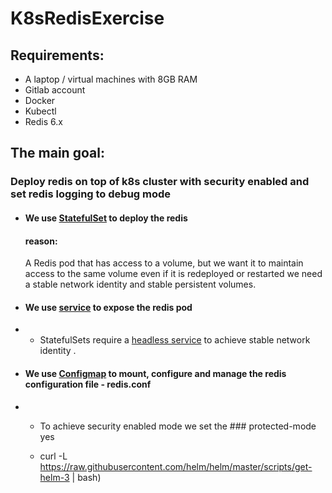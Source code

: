 

# K8sRedisExercise

## Requirements:
- A laptop / virtual machines with 8GB RAM
- Gitlab account
- Docker
- Kubectl
- Redis 6.x

## The main goal:
### Deploy  redis on top of k8s cluster with security enabled and set redis logging to debug mode

 - #### We use [StatefulSet](https://kubernetes.io/docs/concepts/workloads/controllers/statefulset/) to deploy the redis
    #### reason:
   
     A Redis pod that has access to a volume, but we want it to maintain access to the same volume even if it is redeployed or restarted
     we need a stable network identity and stable persistent volumes.
  - #### We use  [service](https://kubernetes.io/docs/concepts/services-networking/service/) to expose the redis pod  
  - - StatefulSets require a [ headless service](https://kubernetes.io/docs/concepts/services-networking/service/#headless-services) to achieve 
     stable network identity .
     
  - #### We use [Configmap](https://kubernetes.io/docs/concepts/configuration/configmap/) to mount, configure and manage the redis configuration file - redis.conf   
   - - To achieve  security enabled mode we set the 
    ### protected-mode yes



     - curl -L https://raw.githubusercontent.com/helm/helm/master/scripts/get-helm-3 | bash) 
